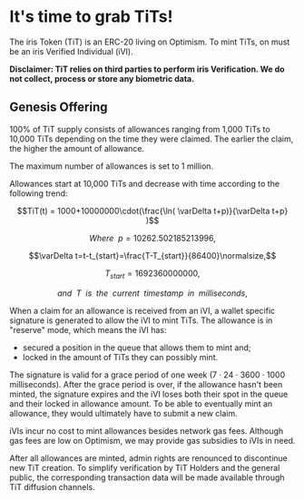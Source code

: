 # It's time to grab TiTs!

The iris Token (TiT) is an ERC-20 living on Optimism. To mint TiTs, on must be an iris Verified Individual (iVI).

**Disclaimer: TiT relies on third parties to perform iris Verification. We do not collect, process or store any biometric data.**

## Genesis Offering

100% of TiT supply consists of allowances ranging from 1,000 TiTs to 10,000 TiTs depending on the time they were claimed. The earlier the claim, the higher the amount of allowance. 

The maximum number of allowances is set to 1 million. 

Allowances start at 10,000 TiTs and decrease with time according to the following trend:

$$TiT(t) =  1000+10000000\cdot(\frac{\ln( \varDelta t+p)}{\varDelta t+p} )$$

$$Where \enspace p=10262.502185213996,$$

$$\varDelta t=t-t_{start}=\frac{T-T_{start}}{86400}\normalsize,$$

$$T_{start}=1692360000000,$$

$$and\enspace T\enspace is\enspace the\enspace current\enspace timestamp\enspace in\enspace milliseconds,$$



When a claim for an allowance is received from an iVI, a wallet specific signature is generated to allow the iVI to mint TiTs. The allowance is in "reserve" mode, which means the iVI has:
- secured a position in the queue that allows them to mint and;
- locked in the amount of TiTs they can possibly mint.

The signature is valid for a grace period of one week (7 · 24 · 3600 · 1000 milliseconds). After the grace period is over, if the allowance hasn't been minted, the signature expires and the iVI loses both their spot in the queue and their locked in allowance amount. To be able to eventually mint an allowance, they would ultimately have to submit a new claim.

iVIs incur no cost to mint allowances besides network gas fees. Although gas fees are low on Optimism, we may provide gas subsidies to iVIs in need.

After all allowances are minted, admin rights are renounced to discontinue new TiT creation. To simplify verification by TiT Holders and the general public, the corresponding transaction data will be made available through TiT diffusion channels.